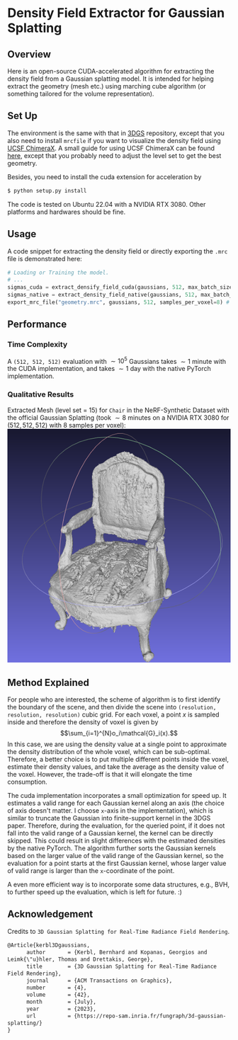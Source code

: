 # Density Field Extractor for Gaussian Splatting

## Overview

Here is an open-source CUDA-accelerated algorithm for extracting the density field from a Gaussian splatting model. It is intended for helping extract the geometry (mesh etc.) using marching cube algorithm (or something tailored for the volume representation).

## Set Up

The environment is the same with that in [3DGS](https://github.com/graphdeco-inria/gaussian-splatting/tree/main) repository, except that you also need to install `mrcfile` if you want to visualize the density field using [UCSF ChimeraX](https://www.cgl.ucsf.edu/chimerax/). A small guide for using UCSF ChimeraX can be found [here](https://github.com/NVlabs/eg3d/tree/main?tab=readme-ov-file#generating-media), except that you probably need to adjust the level set to get the best geometry.

Besides, you need to install the cuda extension for acceleration by
```bash
$ python setup.py install
```

The code is tested on Ubuntu 22.04 with a NVIDIA RTX 3080. Other platforms and hardwares should be fine.

## Usage

A code snippet for extracting the density field or directly exporting the `.mrc` file is demonstrated here:
```python
# Loading or Training the model.
# ...
sigmas_cuda = extract_densify_field_cuda(gaussians, 512, max_batch_size=10000000) # (512, 512, 512) Density field extracted with CUDA
sigmas_native = extract_density_field_native(gaussians, 512, max_batch_size=10) # (512, 512, 512) Density field extracted with native PyTorch
export_mrc_file("geometry.mrc", gaussians, 512, samples_per_voxel=8) # (512, 512, 512). Typically, sampling more points (8 in this case) in the voxel (and then take the average) produce better geometry.
```

## Performance
### Time Complexity
A `(512, 512, 512)` evaluation with $\sim10^5$ Gaussians takes $\sim1$ minute with the CUDA implementation, and takes $\sim1$ day with the native PyTorch implementation.

### Qualitative Results
Extracted Mesh (level set = $15$) for `Chair` in the NeRF-Synthetic Dataset with the official Gaussian Splatting (took $\sim8$ minutes on a NVIDIA RTX 3080 for $(512, 512, 512)$ with $8$ samples per voxel):
![chair](/demo/chair.png)

## Method Explained
For people who are interested, the scheme of algorithm is to first identify the boundary of the scene, and then divide the scene into `(resolution, resolution, resolution)` cubic grid. For each voxel, a point $x$ is sampled inside and therefore the density of voxel is given by $$\sum_{i=1}^{N}o_i\mathcal{G}_i(x).$$ In this case, we are using the density value at a single point to approximate the density distribution of the whole voxel, which can be sub-optimal. Therefore, a better choice is to put multiple different points inside the voxel, estimate their density values, and take the average as the density value of the voxel. However, the trade-off is that it will elongate the time consumption.

The cuda implementation incorporates a small optimization for speed up. It estimates a valid range for each Gaussian kernel along an axis (the choice of axis doesn't matter. I choose `x`-axis in the implementation), which is similar to truncate the Gaussian into finite-support kernel in the 3DGS paper. Therefore, during the evaluation, for the queried point, if it does not fall into the valid range of a Gaussian kernel, the kernel can be directly skipped. This could result in slight differences with the estimated densities by the native PyTorch. The algorithm further sorts the Gaussian kernels based on the larger value of the valid range of the Gaussian kernel, so the evaluation for a point starts at the first Gaussian kernel, whose larger value of valid range is larger than the `x`-coordinate of the point.

A even more efficient way is to incorporate some data structures, e.g., BVH, to further speed up the evaluation, which is left for future. :)

## Acknowledgement
Credits to `3D Gaussian Splatting for Real-Time Radiance Field Rendering`.
<div class="container is-max-desktop content">
    <pre><code>@Article{kerbl3Dgaussians,
      author       = {Kerbl, Bernhard and Kopanas, Georgios and Leimk{\"u}hler, Thomas and Drettakis, George},
      title        = {3D Gaussian Splatting for Real-Time Radiance Field Rendering},
      journal      = {ACM Transactions on Graphics},
      number       = {4},
      volume       = {42},
      month        = {July},
      year         = {2023},
      url          = {https://repo-sam.inria.fr/fungraph/3d-gaussian-splatting/}
}</code></pre>
</div>